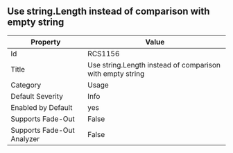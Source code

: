 ## Use string\.Length instead of comparison with empty string

Property | Value
--- | --- 
Id | RCS1156
Title | Use string\.Length instead of comparison with empty string
Category | Usage
Default Severity | Info
Enabled by Default | yes
Supports Fade-Out | False
Supports Fade-Out Analyzer | False
